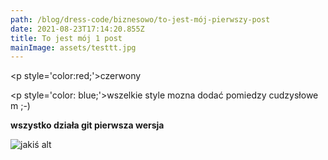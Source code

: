 ```yaml
---
path: /blog/dress-code/biznesowo/to-jest-mój-pierwszy-post
date: 2021-08-23T17:14:20.855Z
title: To jest mój 1 post
mainImage: assets/testtt.jpg
---
```

<p style='color:red;'>czerwony</p>

<p style='color: blue;'>wszelkie style mozna dodać pomiedzy cudzysłowem ;-)</p>

**wszystko działa git pierwsza wersja**

![jakiś alt](assets/man-walking-dog.jpg "tytuł")